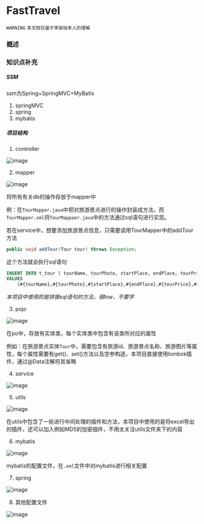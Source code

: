# FastTravel

`WARNING`
`本文档仅基于李昶旭本人的理解`

### 概述

### 知识点补充

##### SSM

ssm为Spring+SpringMVC+MyBatis

1. springMVC
2. spring
3. mybatis

##### 项目结构

1. controller

![image](https://user-images.githubusercontent.com/68747583/150074083-760adbe4-beda-463f-9bb2-8cf239d0eee4.png)

2. mapper

![image](https://user-images.githubusercontent.com/68747583/150074164-defacd05-6cff-4e70-a7b1-45e4d6ba79b4.png)

将所有有关db的操作存放于mapper中

例：在`TourMapper.java`中把对旅游景点进行的操作封装成方法，而`TourMapper.xml`将`TourMappaer.java`中的方法通过sql语句进行实现。

若在service中，想要添加旅游景点信息，只需要调用TourMapper中的addTour方法

```java
public void addTour(Tour tour) throws Exception;
```

这个方法就会执行sql语句

```sql
INSERT INTO t_tour ( tourName, tourPhoto, startPlace, endPlace, tourPrice, tourDesc, tuijianFlag, hitNum, addTime )
VALUES
	(#{tourName},#{tourPhoto},#{startPlace},#{endPlace},#{tourPrice},#{tourDesc},#{tuijianFlag},#{hitNum},#{addTime})
```

*本项目中使用的是拼接sql语句的方法，很low，不要学*

3. pojo

![image](https://user-images.githubusercontent.com/68747583/150074247-445dabd5-ca37-47ce-9d81-9242e896be3d.png)

在po中，存放有实体类，每个实体类中包含有该类所对应的属性

例如：在旅游景点实体`Tour`中，需要包含有旅游id、旅游景点名称、旅游图片等属性，每个属性需要有get()、set()方法以及空参构造，本项目直接使用lombok插件，通过@Data注解将其省略

4. service

![image](https://user-images.githubusercontent.com/68747583/150074276-6fec5403-376a-4e65-a5a4-e73fea659ccc.png)

5. utils

![image](https://user-images.githubusercontent.com/68747583/150074307-53ed9cdd-6a50-46d7-a7bf-4a0f8b8c6230.png)

在utils中包含了一些进行中间处理的插件和方法，本项目中使用的是将excel导出的插件，还可以加入例如MD5的加密插件，不用太关注utils文件夹下的内容

6. mybatis

![image](https://user-images.githubusercontent.com/68747583/150480168-8fd3f0ec-3194-427a-ba6c-7208543bb921.png)

mybatis的配置文件，在`.xml`文件中对mybatis进行相关配置

7. spring

![image](https://user-images.githubusercontent.com/68747583/150743817-206e4b14-5214-48a9-87cb-a7b66b69f835.png)


8. 其他配置文件

![image](https://user-images.githubusercontent.com/68747583/150743870-6ca5dd16-d064-4ed3-8652-9abf67c26b9a.png)


  

